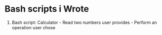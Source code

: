# Bash scripts i Wrote
  1. Bash script: Calculator
    - Read two numbers user provides
    - Perform an operation user chose
